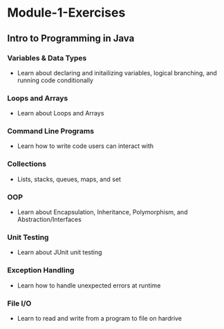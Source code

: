 # Module-1-Exercises
## Intro to Programming in Java

### Variables & Data Types
- Learn about declaring and initailizing variables, logical branching,
and running code conditionally

### Loops and Arrays
- Learn about Loops and Arrays

### Command Line Programs
- Learn how to write code users can interact with

### Collections
- Lists, stacks, queues, maps, and set

### OOP
- Learn about Encapsulation, Inheritance, Polymorphism, and Abstraction/Interfaces

### Unit Testing
- Learn about JUnit unit testing

### Exception Handling
- Learn how to handle unexpected errors at runtime

### File I/O
- Learn to read and write from a program to file on hardrive
